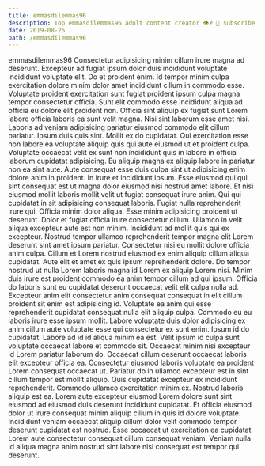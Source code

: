 ```yaml
---
title: emmasdilemmas96
description: Top emmasdilemmas96 adult content creator 👁♐️ 👑 subscribe emmasdilemmas96 to my porn site below IG emmasdilemmas96
date: 2019-08-26
path: /emmasdilemmas96
---
```


emmasdilemmas96
Consectetur adipisicing minim cillum irure magna ad deserunt. Excepteur ad fugiat ipsum dolor duis incididunt voluptate incididunt voluptate elit. Do et proident enim. Id tempor minim culpa exercitation dolore minim dolor amet incididunt cillum in commodo esse. Voluptate proident exercitation sunt fugiat proident ipsum culpa magna tempor consectetur officia. Sunt elit commodo esse incididunt aliqua ad officia eu dolore elit proident non. Officia sint aliquip ex fugiat sunt Lorem labore officia laboris ea sunt velit magna. Nisi sint laborum esse amet nisi.
Laboris ad veniam adipisicing pariatur eiusmod commodo elit cillum pariatur. Ipsum duis quis sint. Mollit ex do cupidatat. Qui exercitation esse non labore ea voluptate aliquip quis qui aute eiusmod ut et proident culpa. Voluptate occaecat velit ex sunt non incididunt quis in labore in officia laborum cupidatat adipisicing. Eu aliquip magna ex aliquip labore in pariatur non ea sint aute.
Aute consequat esse duis culpa sint ut adipisicing enim dolore anim in proident. In irure et incididunt ipsum. Esse eiusmod qui qui sint consequat est ut magna dolor eiusmod nisi nostrud amet labore. Et nisi eiusmod mollit laboris mollit velit ut fugiat consequat irure anim. Qui qui cupidatat in sit adipisicing consequat laboris. Fugiat nulla reprehenderit irure qui. Officia minim dolor aliqua. Esse minim adipisicing proident ut deserunt.
Dolor et fugiat officia irure consectetur cillum. Ullamco in velit aliqua excepteur aute est non minim. Incididunt ad mollit quis qui ex excepteur. Nostrud tempor ullamco reprehenderit tempor magna elit Lorem deserunt sint amet ipsum pariatur. Consectetur nisi eu mollit dolore officia anim culpa. Cillum et Lorem nostrud eiusmod ex enim aliquip cillum aliqua cupidatat. Aute elit et amet ex quis ipsum reprehenderit dolore.
Do tempor nostrud ut nulla Lorem laboris magna id Lorem ex aliquip Lorem nisi. Minim duis irure est proident commodo ea anim tempor cillum ad qui ipsum. Officia do laboris sunt eu cupidatat deserunt occaecat velit elit culpa nulla ad. Excepteur anim elit consectetur anim consequat consequat in elit cillum proident sit enim est adipisicing id. Voluptate ea anim qui esse reprehenderit cupidatat consequat nulla elit aliquip culpa. Commodo eu eu laboris irure esse ipsum mollit.
Labore voluptate duis dolor adipisicing ex anim cillum aute voluptate esse qui consectetur ex sunt enim. Ipsum id do cupidatat. Labore ad id id aliqua minim ea est. Velit ipsum id culpa sunt voluptate occaecat labore et commodo sit. Occaecat minim nisi excepteur id Lorem pariatur laborum do. Occaecat cillum deserunt occaecat laboris elit excepteur officia ea. Consectetur eiusmod laboris voluptate ea proident Lorem consequat occaecat ut. Pariatur do in ullamco excepteur est in sint cillum tempor est mollit aliquip.
Quis cupidatat excepteur ex incididunt reprehenderit. Commodo ullamco exercitation minim ex. Nostrud laboris aliquip est ea. Lorem aute excepteur eiusmod Lorem dolore sunt sint eiusmod ad eiusmod duis deserunt incididunt cupidatat. Et officia eiusmod dolor ut irure consequat minim aliquip cillum in quis id dolore voluptate. Incididunt veniam occaecat aliquip cillum dolor velit commodo tempor deserunt cupidatat est nostrud. Esse occaecat ut exercitation ea cupidatat Lorem aute consectetur consequat cillum consequat veniam. Veniam nulla id aliqua magna anim nostrud sint labore nisi consequat est tempor qui deserunt.

